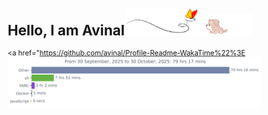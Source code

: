 # Hello, I am Avinal<img src="images/butterfly.gif" width=30%><img src="images/dog.gif" width=20%>

<a href="https://github.com/avinal/Profile-Readme-WakaTime%22%3E<img src="https://github.com/avinal/avinal/blob/main/images/stat.svg" alt="Avinal WakaTime Activity" align=center/></a>
<!--
## Programming Languages I Know
<p align=center><a href="https://avinal.is-a.dev/avinal%22%3E<img src="images/cplusplus-plain.svg" width=7%><img src="images/c-plain.svg" width=7%><img src="images/java-original.svg" width=7%><img src="images/python-original.svg" width=7%></a></p>

## Tools I use
<p align=center><a href="https://avinal.is-a.dev/avinal%22%3E<img src="images/vscode-plain.svg" width=7%><img src="images/debian-plain.svg" width=7%><img src="images/ubuntu-plain.svg" width=7%><img src="images/gradle-plain.svg" width=7%><img src="images/github-original.svg" width=7%><img src="images/gitlab-original.svg" width=7%><img src="images/docker-original.svg" width=7%><img src="images/visualstudio-plain.svg" width=7%><img src="images/git-plain.svg" width=7%><img src="images/intellijidea.svg" width=7%><img src="images/clion.svg" width=7%><img src="images/firefox-original.svg" width=7%></a></p>

## You can find me on
<p align=center><a href="https://www.linkedin.com/in/avinal/%22%3E<img src="images/linkedin-original.svg" width=7%></a><a href="https://www.instagram.com/avinal.k/%22%3E<img src="images/instagram.svg" width=7%></a><a href="https://twitter.com/Avinal_%22%3E<img src="images/twitter-original.svg" width=7%></a><a href="https://www.facebook.com/avinal.k%22%3E<img src="images/facebook-original.svg" width=7%></a></p>

